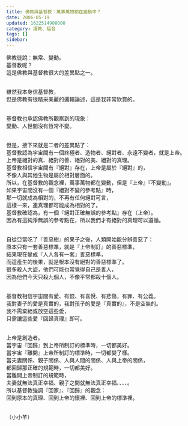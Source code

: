 ```yaml
---
title: 佛教與基督教：萬事萬物都在變動中？
date: 2006-05-19
updated: 1622514908000
category: 護教、福音
tags: []
sidebar: 
---
```


<p>佛教徒說：無常、變動。<br/>
基督教呢？<br/>
這是佛教與基督教很大的差異點之一。</p>
<p><br/>
雖然我本身信基督教，<br/>
但是佛教有很精采美麗的邏輯論述，這是我非常欣賞的。</p>
<p><br/>
基督教也承認佛教所觀察到的現象：<br/>
變動、人世間沒有恆常不變。</p>
<p><br/>
但是，接下來就是二者的差異點了：<br/>
基督教認為宇宙間有一個終極者、造物者、絕對者、永遠不變者，就是上帝。<br/>
上帝是絕對的真、絕對的善、絕對的美、絕對的真理。<br/>
基督教相信宇宙間有『絕對』存在，上帝是屬於『絕對』的，<br/>
不像人與其他生物是屬於相對層面的。<br/>
所以，在基督教的觀念裡，萬事萬物都在變動，但是『上帝』『不變動』。<br/>
如果宇宙間沒有一個『絕對不變的參考點』時，<br/>
那一切就成為相對的，不再有任何絕對可言，<br/>
這樣一來，連真理都可能成為相對的了。<br/>
基督教確認為，有一個『絕對正確無誤的參考點』存在（上帝）。<br/>
因為有這純淨無誤的參考點在，所以我們才有絕對的真理可以遵循。</p>
<p><br/>
自從亞當吃了『善惡樹』的果子之後，人類開始能分辨善惡了：<br/>
原本只有一套善惡標準，就是『上帝制訂』的善惡標準，<br/>
結果現在變成『人人各有一套』善惡標準，<br/>
而這產生的後果，就是根本沒有絕對的善惡標準了。<br/>
很多殺人大盜，他們可能也常覺得自己是善人，<br/>
因為他們今天只殺九個人，不像平常都殺十個人。</p>
<p><br/>
基督教相信宇宙間有愛、有恨、有喜悅、有悲傷，有罪、有公義。<br/>
我對妻子的愛是真實的，我對孩子的愛是『真實的』，不是空無的。<br/>
我不需棄絕或放空這些愛，<br/>
只需讓這些愛『回歸真理』即可。</p>
<p><br/>
上帝是創造者。<br/>
當宇宙『回歸』到上帝所制訂的標準時，一切都美好。<br/>
當宇宙『離開』上帝所制訂的標準時，一切都變了樣。<br/>
當夫妻關係、親子關係、人與人間的關係、人與上帝的關係，<br/>
都回歸那正確的規範時，一切都美好。<br/>
當離開上帝制訂的規範時，<br/>
夫妻就無法真正幸福、親子之間就無法真正幸福、、、、。<br/>
所以基督教強調『回家』、『回歸』的觀念：<br/>
回到原本的真理、回到上帝的懷裡、回到上帝的標準裡。</p>
<p><br/>
（小小羊）</p>
